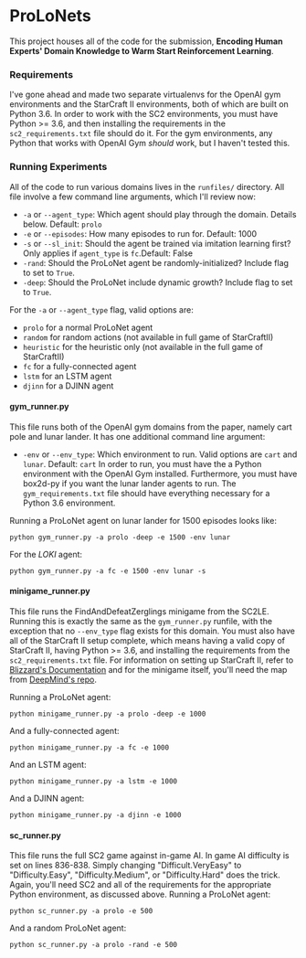 # ProLoNets

This project houses all of the code for the submission, **Encoding Human Experts' Domain Knowledge to Warm Start Reinforcement Learning**. 

### Requirements

I've gone ahead and made two separate virtualenvs for the OpenAI gym environments and the StarCraft II environments, both of which are built on Python 3.6. In order to work with the SC2 environments, you must have Python >= 3.6, and then installing the requirements in the `sc2_requirements.txt` file should do it. For the gym environments, any Python that works with OpenAI Gym _should_ work, but I haven't tested this.

### Running Experiments

All of the code to run various domains lives in the `runfiles/` directory. 
All file involve a few command line arguments, which I'll review now:

* `-a` or `--agent_type`: Which agent should play through the domain. Details below. Default: `prolo`
* `-e` or `--episodes`: How many episodes to run for. Default: 1000
* `-s` or `--sl_init`: Should the agent be trained via imitation learning first? Only applies if `agent_type` is `fc`.Default: False
* `-rand`: Should the ProLoNet agent be randomly-initialized? Include flag to set to `True`.
* `-deep`: Should the ProLoNet include dynamic growth? Include flag to set to `True`.

For the `-a` or `--agent_type` flag, valid options are:
* `prolo` for a normal ProLoNet agent
* `random` for random actions (not available in full game of StarCraftII)
* `heuristic` for the heuristic only (not available in the full game of StarCraftII)
* `fc` for a fully-connected agent
* `lstm` for an LSTM agent
* `djinn` for a DJINN agent

#### gym_runner.py

This file runs both of the OpenAI gym domains from the paper, namely cart pole and lunar lander. It has one additional command line argument:
* `-env` or `--env_type`: Which environment to run. Valid options are `cart` and `lunar`. Default: `cart`
In order to run, you  must have the a Python environment with the OpenAI Gym installed. Furthermore, you  must have box2d-py if you want the lunar lander agents to run. The `gym_requirements.txt` file should have everything necessary for a Python 3.6 environment.

Running a ProLoNet agent on lunar lander for 1500 episodes looks like:
```
python gym_runner.py -a prolo -deep -e 1500 -env lunar
```
For the _LOKI_ agent:
```
python gym_runner.py -a fc -e 1500 -env lunar -s
```

#### minigame_runner.py

This file runs the FindAndDefeatZerglings minigame from the SC2LE. Running this is exactly the same as the `gym_runner.py` runfile, with the exception that no `--env_type` flag exists for this domain. You must also have all of the StarCraft II setup complete, which means having a valid copy of StarCraft II, having Python >= 3.6, and installing the requirements from the `sc2_requirements.txt` file. For information on setting up StarCraft II, refer to [Blizzard's Documentation](https://github.com/Blizzard/s2client-proto) and for the minigame itself, you'll need the map from [DeepMind's repo](https://github.com/deepmind/pysc2).

Running a ProLoNet agent:
```
python minigame_runner.py -a prolo -deep -e 1000
```
And a fully-connected agent:
```
python minigame_runner.py -a fc -e 1000
```
And an LSTM agent:
```
python minigame_runner.py -a lstm -e 1000
```
And a DJINN agent:
```
python minigame_runner.py -a djinn -e 1000
```

#### sc_runner.py

This file runs the full SC2 game against in-game AI. In game AI difficulty is set on lines 836-838. Simply changing "Difficult.VeryEasy" to "Difficulty.Easy", "Difficulty.Medium", or "Difficulty.Hard" does the trick. Again, you'll need SC2 and all of the requirements for the appropriate Python environment, as discussed above.
Running a ProLoNet agent:
```
python sc_runner.py -a prolo -e 500
```
And a random ProLoNet agent:
```
python sc_runner.py -a prolo -rand -e 500
```
